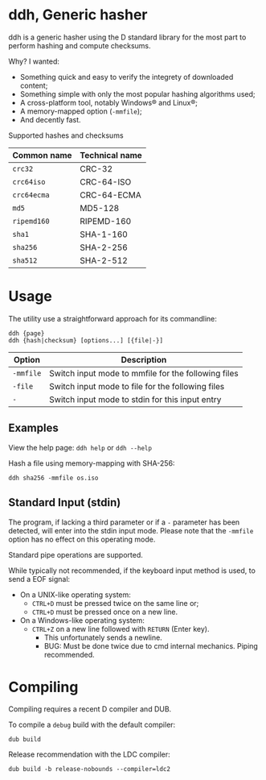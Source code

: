 # ddh, Generic hasher

ddh is a generic hasher using the D standard library for the most part to
perform hashing and compute checksums.

Why? I wanted:
- Something quick and easy to verify the integrety of downloaded content;
- Something simple with only the most popular hashing algorithms used;
- A cross-platform tool, notably Windows®️ and Linux®️;
- A memory-mapped option (`-mmfile`);
- And decently fast.

Supported hashes and checksums

| Common name | Technical name |
|---|---|
| `crc32` | CRC-32 |
| `crc64iso` | CRC-64-ISO |
| `crc64ecma` | CRC-64-ECMA |
| `md5` | MD5-128 |
| `ripemd160` | RIPEMD-160 |
| `sha1` | SHA-1-160 |
| `sha256` | SHA-2-256 |
| `sha512` | SHA-2-512 |

# Usage

The utility use a straightforward approach for its commandline:
```
ddh {page}
ddh {hash|checksum} [options...] [{file|-}]
```

| Option | Description |
|---|---|
| `-mmfile` | Switch input mode to mmfile for the following files |
| `-file` | Switch input mode to file for the following files |
| `-` | Switch input mode to stdin for this input entry |

## Examples

View the help page: `ddh help` or `ddh --help`

Hash a file using memory-mapping with SHA-256:
```
ddh sha256 -mmfile os.iso
```

## Standard Input (stdin)

The program, if lacking a third parameter or if a `-` parameter has been
detected, will enter into the stdin input mode. Please note that the `-mmfile`
option has no effect on this operating mode.

Standard pipe operations are supported.

While typically not recommended, if the keyboard input method is used, to send
a EOF signal:
- On a UNIX-like operating system:
  - `CTRL+D` must be pressed twice on the same line or;
  - `CTRL+D` must be pressed once on a new line.
- On a Windows-like operating system:
  - `CTRL+Z` on a new line followed with `RETURN` (Enter key).
    - This unfortunately sends a newline.
    - BUG: Must be done twice due to cmd internal mechanics. Piping recommended.

# Compiling

Compiling requires a recent D compiler and DUB.

To compile a `debug` build with the default compiler:
```
dub build
```

Release recommendation with the LDC compiler:
```
dub build -b release-nobounds --compiler=ldc2
```